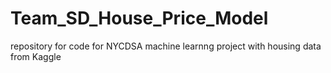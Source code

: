 # Team_SD_House_Price_Model
repository for code for NYCDSA machine learnng project with housing data from Kaggle
